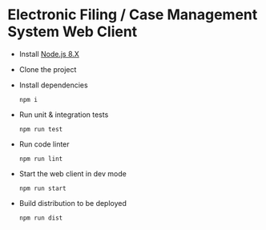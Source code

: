 # Electronic Filing / Case Management System Web Client

- Install [Node.js 8.X](https://nodejs.org/en/)

- Clone the project

- Install dependencies 

  `npm i`
  
- Run unit & integration tests

  `npm run test`
  
- Run code linter

  `npm run lint`
  
- Start the web client in dev mode

  `npm run start`
  
- Build distribution to be deployed

  `npm run dist`
 
  
